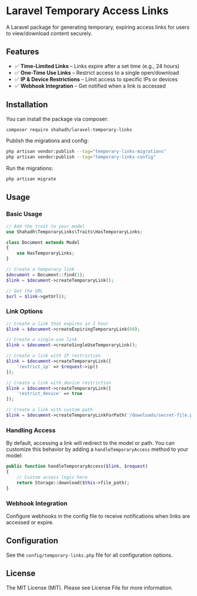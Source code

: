 # Laravel Temporary Access Links

A Laravel package for generating temporary, expiring access links for users to view/download content securely.

## Features

- ✅ **Time-Limited Links** – Links expire after a set time (e.g., 24 hours)
- ✅ **One-Time Use Links** – Restrict access to a single open/download
- ✅ **IP & Device Restrictions** – Limit access to specific IPs or devices
- ✅ **Webhook Integration** – Get notified when a link is accessed

## Installation

You can install the package via composer:

```bash
composer require shahadh/laravel-temporary-links
```

Publish the migrations and config:

```bash
php artisan vendor:publish --tag="temporary-links-migrations"
php artisan vendor:publish --tag="temporary-links-config"
```

Run the migrations:

```bash
php artisan migrate
```

## Usage

### Basic Usage

```php
// Add the trait to your model
use Shahadh\TemporaryLinks\Traits\HasTemporaryLinks;

class Document extends Model
{
    use HasTemporaryLinks;
}

// Create a temporary link
$document = Document::find(1);
$link = $document->createTemporaryLink();

// Get the URL
$url = $link->getUrl();
```

### Link Options

```php
// Create a link that expires in 1 hour
$link = $document->createExpiringTemporaryLink(60);

// Create a single-use link
$link = $document->createSingleUseTemporaryLink();

// Create a link with IP restriction
$link = $document->createTemporaryLink([
    'restrict_ip' => $request->ip()
]);

// Create a link with device restriction
$link = $document->createTemporaryLink([
    'restrict_device' => true
]);

// Create a link with custom path
$link = $document->createTemporaryLinkForPath('/downloads/secret-file.pdf');
```

### Handling Access

By default, accessing a link will redirect to the model or path. You can customize this behavior by adding a `handleTemporaryAccess` method to your model:

```php
public function handleTemporaryAccess($link, $request)
{
    // Custom access logic here
    return Storage::download($this->file_path);
}
```

### Webhook Integration

Configure webhooks in the config file to receive notifications when links are accessed or expire.

## Configuration

See the `config/temporary-links.php` file for all configuration options.

## License

The MIT License (MIT). Please see License File for more information.